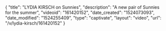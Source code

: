 {
    "title": "LYDIA KIRSCH on Sunnies",
    "description": "A new pair of Sunnies for the summer",
    "videoid": "161420152",
    "date_created": "1524073093",
    "date_modified": "1524255409",
    "type": "captivate",
    "layout": "video",
    "url": "\/v\/lydia-kirsch\/161420152"
}